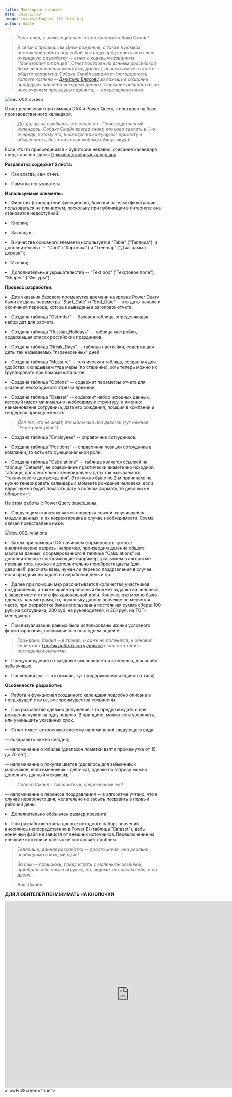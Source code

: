 ```yaml
---
title: Мониторинг питомцев
date: 2019-11-29
image: images/blog/art_010_foto.jpg
author: Smile
---
```


> *Рвав-рвав, с вами социально-ответственный собака Смайл!*
>
> *В связи с прошедшим Днем рождения, а также в рамках постоянной работы над собой, мы рады представить вам свою очередную разработку -- отчет c кодовым названием "Мониторинг питомцев". Отчет построен по данным российской базы чипированных животных, данные, используемые в отчете -- общего характера.*
> *Собака Смайл выражает благодарность коллеге хозяина -- [Дмитрию Власову](https://dmitriyvlasov.ru) за помощь в создании процедуры парсинга исходных данных.*
> *Описание разработки, за исключением процедуры парсинга, -- представлено ниже.* 

![dev_000_screen](https://kkadikin.ru/images/blog/dev_000_screen.jpg)

Отчет реализован при помощи DAX и Power Query, и построен на базе производственного календаря.

> *Да-да, вы не ошиблись, это снова он - Производственный календарь. Собака Смайл всегда знает, что надо сделать в 1-ю очередь, потому что, несмотря на кажущуюся простоту и обыденность, без этой штуки любому офису никуда!*

Если кто-то присоединился к аудитории недавно, описание календаря представлено здесь:
[Производственный календарь](https://kkadikin.ru/ru/blog/development_ru/dev_001/)


**Разработка содержит 2 листа:**

**<li>** Как всегда, сам отчет.

**<li>** Памятка пользователя.

**Используемые элементы:**

**<li>** Фильтры (стандартный функционал), боковой панелью фильтрации пользоваться не планируем, поскольку при публикации в интернете она становится недоступной;

**<li>** Кнопки;

**<li>** Закладки;

**<li>** В качестве основного элемента используется "Table" ("Таблица"), а дополнительных -- "Card" ("Карточка") и "Treemap" ("Диаграмма дерева");

**<li>** Иконки;

**<li>** Дополнительные украшательства -- "Text box" ("Текстовое поле"), "Shapes" ("Фигуры").

**Процесс разработки:**

**<li>** Для указания базового промежутка времени на уровне Power Query были созданы параметры "Start_Date" и "End_Date"  -- это даты начала и окончания периода, которые выведены в заголовок отчета.

**<li>** Создана таблица "Calendar" -- базовая таблица, определяющая набор дат для расчета.

**<li>** Создана таблица "Russian_Holidays" -- таблица настройки, содержащая список российских праздников.

**<li>** Создана таблица "Break_Days" -- таблица настройки, содержащая даты так называемых "перенесенных" дней.

**<li>** Создана таблица "Measure" -- техническая таблица, созданная для удобства, складываем туда меры (по старинке), хоть теперь можно их группировать при  помощи каталогов.

**<li>** Создана таблица "Options" -- содержит параметры отчета для указания необходимого отрезка времени.

**<li>** Создана таблица "Dataset" -- содержит набор исходных данных, который имеет минимально необходимую структуру, а именно: наименование сотрудника, дата его рождения, позиция в компании и гендерная принадлежность.

> *Для тех, кто не знает, это мальчики или девочки (тут нежное "Рвав-рвав-рвав")*

**<li>** Создана таблица "Employees" -- справочник сотрудников.

**<li>** Создана таблица "Positions" -- справочник позиции сотрудника в компании, то есть его функциональной роли.

**<li>** Создана таблица "Calculations" -- таблица является ссылкой на таблицу "Dataset", ее содержание практически аналогично исходной таблице, дополнительно сгенерированы даты так называемого "технического дня рождения". Это нужно было по 2-м причинам: не нужно генерировать календарь с момента рождения человека, если вдруг нужно будет показать дату в полном формате, то девочки не обидятся :-)

На этом работы с Power Query завершены. 

**<li>** Следующим этапом является проверка связей получившейся модели данных, и их корректировка в случае необходимости. Схема связей представлена ниже:

![dev_002_relations](https://kkadikin.ru/images/blog/dev_002_relations.jpg)

**<li>** Затем при помощи DAX начинаем формировать нужные аналитические разрезы, например, производим деление общего массива данных, сформированного в таблице "Calculations" на дополнительные составляющие: например, указываем в алгоритме признак того, нужно ли дополнительно приобрести цветы (для девочек!), рассчитываем, нужен ли перенос поздравления в случае, если праздник выпадает на нерабочий день и пр.

**<li>** Далее при помощи мер рассчитывается количество участников поздравления, а также ориентировочный бюджет подарка на человека, в зависимости от его функциональной роли. Конечно, это можно было сделать параметрами, но, поскольку данное значение не меняется часто, при разработке была использована постоянная сумма сбора: 100 руб. на сотрудника, 200 руб. на руководителя, и 300 руб. на ТОП-менеджера.

**<li>** При визуализации данных были использованы иконки условного форматирования, появившиеся в последнем апдейте. 

> *Граждане, Смайл -- в тренде, и даже не поленился, и обновил свой отчет [График работы сотрудников](https://kkadikin.ru/images/blog/dev_002_screen.jpg) в соответствии с последними веяниями.*

**<li>** Предупреждение о празднике высвечивается за неделю, для особо забывчивых.

**<li>** Последний шаг -- это дизайн, тут придерживаемся единого стиля)

**Особенности разработки:**

**<li>** Работа и функционал созданного календаря подробно описана в предыдущей статье, все преимущества сохранены.

**<li>** При разработке сделано допущение, что предупреждать о дне рождения нужно за одну неделю. В принципе, можно лего увеличить, или уменьшить указанных срок.

**<li>** Отчет имеет встроенную систему напоминаний следующего вида:

-- поздравить нужно сегодня;

-- напоминание о юбилее (диапазон пометки взят в промежутке от 15 до 70 лет);

-- напоминание о покупке цветов (делалось для забывчивых мальчиков, если именинник - девочка), однако по запросу можно дополнить данный механизм;

> *Собака Смайл - толерантный, современный пес!*

-- напоминание о переносе поздравления -- в алгоритме учтено, что в случае нерабочего дня, желательно не забыть позравить в первый рабочий день!

**<li>** Дополнительно обозначен размер презента.

**<li>** При разработке отчета данные исходного набора значений вносились непосредственно в Power BI (таблица "Dataset"), дабы конечный файл не зависел от внешних источников. Переключение на внешние источники данных не составляет проблем.

> *Товарищи, данная разработка -- просто мечта, она реально необходима в каждый офис!*
>
> *За сим -- прощаюсь, пойду играть с маленькой хозяйкой, приобрел себе новую игрушку, но, видимо, не совсем себе, а на двоих...*
>
> *Ваш Смайл*

**ДЛЯ ЛЮБИТЕЛЕЙ ПОНАЖИМАТЬ НА КНОПОЧКИ**

<iframe width="800" height="600" src="https://app.powerbi.com/view?r=eyJrIjoiMTdiZjcxZDQtOWExZi00ZDQ3LWEyOTEtNWYyOTQ1MDA2ZjM1IiwidCI6IjE4YjFiOTZhLTk0MTQtNDE3MC1iNmNhLTZkODU3NTJlNTZmOCIsImMiOjZ9" frameborder="0" allowFullScreen="true"></iframe>allowFullScreen="true"></iframe>